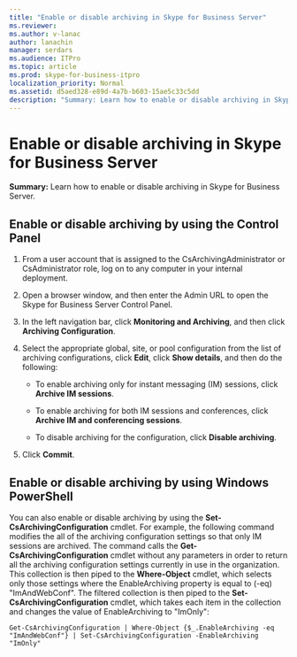 ```yaml
---
title: "Enable or disable archiving in Skype for Business Server"
ms.reviewer: 
ms.author: v-lanac
author: lanachin
manager: serdars
ms.audience: ITPro
ms.topic: article
ms.prod: skype-for-business-itpro
localization_priority: Normal
ms.assetid: d5aed328-e89d-4a7b-b603-15ae5c33c5dd
description: "Summary: Learn how to enable or disable archiving in Skype for Business Server."
---
```


# Enable or disable archiving in Skype for Business Server

**Summary:** Learn how to enable or disable archiving in Skype for Business Server.
  
## Enable or disable archiving by using the Control Panel

1. From a user account that is assigned to the CsArchivingAdministrator or CsAdministrator role, log on to any computer in your internal deployment. 
    
2. Open a browser window, and then enter the Admin URL to open the Skype for Business Server Control Panel. 
    
3. In the left navigation bar, click **Monitoring and Archiving**, and then click **Archiving Configuration**.
    
4. Select the appropriate global, site, or pool configuration from the list of archiving configurations, click **Edit**, click **Show details**, and then do the following:
    
   - To enable archiving only for instant messaging (IM) sessions, click **Archive IM sessions**.
    
   - To enable archiving for both IM sessions and conferences, click **Archive IM and conferencing sessions**.
    
   - To disable archiving for the configuration, click **Disable archiving**.
    
5. Click **Commit**.
    
## Enable or disable archiving by using Windows PowerShell

You can also enable or disable archiving by using the **Set-CsArchivingConfiguration** cmdlet. For example, the following command modifies the all of the archiving configuration settings so that only IM sessions are archived. The command calls the **Get-CsArchivingConfiguration** cmdlet without any parameters in order to return all the archiving configuration settings currently in use in the organization. This collection is then piped to the **Where-Object** cmdlet, which selects only those settings where the EnableArchiving property is equal to (-eq) "ImAndWebConf". The filtered collection is then piped to the **Set-CsArchivingConfiguration** cmdlet, which takes each item in the collection and changes the value of EnableArchiving to "ImOnly":
  
```
Get-CsArchivingConfiguration | Where-Object {$_.EnableArchiving -eq "ImAndWebConf"} | Set-CsArchivingConfiguration -EnableArchiving "ImOnly"
```
